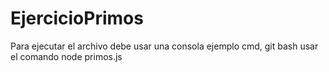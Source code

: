 # EjercicioPrimos
Para ejecutar el archivo debe usar una consola ejemplo cmd, git bash
usar el comando node primos.js
